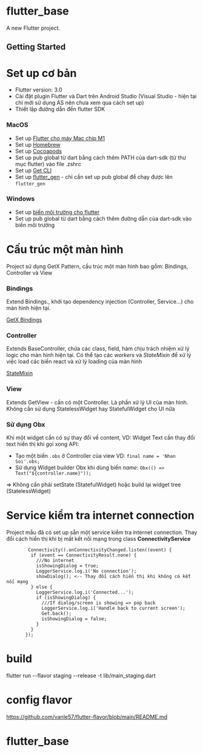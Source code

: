 # flutter_base

A new Flutter project.

## Getting Started
# Set up cơ bản
* Flutter version: 3.0 
* Cài đặt plugin Flutter và Dart trên Android Studio (Visual Studio - hiện tại chỉ mới sử dụng AS nên chưa xem qua cách set up)
* Thiết lập đường dẫn đến flutter SDK

### MacOS
* Set up [Flutter cho máy Mac chip M1](https://www.youtube.com/watch?v=9xfRTp6tN5E)
* Set up [Homebrew](https://brew.sh/index_vi)
* Set up [Cocoapods](https://formulae.brew.sh/formula/cocoapods)
* Set up pub global từ dart bằng cách thêm PATH của dart-sdk (từ thư mục flutter) vào file .zshrc
* Set up [Get CLI](https://pub.dev/packages/get_cli)
* Set up [flutter_gen](https://pub.dev/packages/flutter_gen) - chỉ cần set up pub global để chạy được lên ```flutter_gen```

### Windows
* Set up [biến môi trường cho flutter](https://flutter.dev/docs/get-started/install/windows#update-your-path)
* Set up pub global từ dart bằng cách thêm đường dẫn của dart-sdk vào biến môi trường

# Cấu trúc một màn hình
Project sử dụng GetX Pattern, cấu trúc một màn hình bao gồm: Bindings, Controller và View
### Bindings
Extend Bindings., khởi tạo dependency injection (Controller, Service...) cho màn hình hiện tại.

[GetX Bindings](https://github.com/jonataslaw/getx/blob/master/documentation/en_US/dependency_management.md#bindings)

### Controller
Extends BaseController, chứa các class, field, hàm chịu trách nhiệm xử lý logic cho màn hình hiện tại.
Có thể tạo các _workers_ và _StateMixin_ để xử lý việc load các biến react và xử lý loading của màn hình

[StateMixin](https://pub.dev/packages/get#statemixin)

### View
Extends GetView - cần có một Controller. Là phần xử lý UI của màn hình. Không cần sử dụng StatelessWidget hay StatefulWidget cho UI nữa

### Sử dụng Obx
Khi một widget cần có sự thay đổi về content, VD: Widget Text cần thay đổi text hiển thị khi gọi xong API:
- Tạo một biến ```.obs``` ở Controller của view VD: ```final name = 'Nhan Soi'.obs; ```
- Sử dụng Widget builder Obx khi dùng biến _name_: ```Obx(() => Text("${controller.name}"));```

=> Không cần phải setState (StatefulWidget) hoặc build lại widget tree (StatelessWidget)

# Service kiểm tra internet connection
Project mẫu đã có set up sẵn một service kiểm tra internet connection. Thay đổi cách hiển thị khi bị mất kết nối mạng trong class **ConnectivityService**

```
        Connectivity().onConnectivityChanged.listen((event) {
         if (event == ConnectivityResult.none) {
           ///No internet
           isShowingDialog = true;
           LoggerService.log.i('No connection');
           showDialog(); <-- Thay đổi cách hiển thị khi không có kết nối mạng
         } else {
           LoggerService.log.i('Connected...');
           if (isShowingDialog) {
             ///If dialog/screen is showing => pop back
             LoggerService.log.i('Handle back to current screen');
             Get.back();
             isShowingDialog = false;
           }
         }
       });
```

# build 
flutter run --flavor staging --release -t lib/main_staging.dart

# config flavor
https://github.com/vanle57/flutter-flavor/blob/main/README.md
# flutter_base
